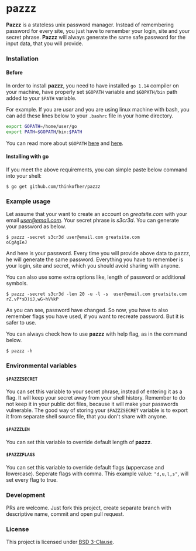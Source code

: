 pazzz
=====

**Pazzz** is a stateless unix password manager. Instead of remembering password for every  site, you just have to remember your login, site and your secret phrase. **Pazzz** will always generate the same safe password for the input data, that you will provide.

### Installation

#### Before

In order to install **pazzz**, you need to have installed `go 1.14` compiler on your machine, have properly set `$GOPATH` variable and `$GOPATH/bin` path added to your `$PATH` variable.

For example. If you are *user* and you are using linux machine with bash, you can add these lines below to your `.bashrc` file in your home directory.

```bash
export GOPATH=/home/user/go
export PATH=$GOPATH/bin:$PATH
```
You can read more about `$GOPATH` [here](https://github.com/golang/go/wiki/GOPATH) and [here](https://github.com/golang/go/wiki/GOPATH).

#### Installing with go

If you meet the above requirements, you can simple paste below command into your shell:

    $ go get github.com/thinkofher/pazzz


### Example usage

Let assume that your want to create an account on *greatsite.com* with your email *user@email.com*. Your secret phrase is *s3cr3d*. You can generate your password as below.

    $ pazzz -secret s3cr3d user@email.com greatsite.com
    oCgAgIeJ

And here is your password. Every time you will provide above data to pazzz, he will generate the same password. Everything you have to remember is your login, site and secret, which you should avoid sharing with anyone.

You can also use some extra options like, length of password or additional symbols.

    $ pazzz -secret s3cr3d -len 20 -u -l -s  user@email.com greatsite.com
    rZ.vP*sD)iJ,wG~hV%kP

As you can see, password have changed. So now, you have to also remember flags you have used, if you want to recreate password. But it is safer to use.

You can always check how to use **pazzz** with help flag, as in the command below.

    $ pazzz -h

### Environmental variables

#### `$PAZZZSECRET`

You can set this variable to your secret phrase, instead of entering it as a flag. It will keep your secret away from your shell history. Remember to do not keep it in your public dot files, because it will make your passwords vulnerable. The good way of storing your `$PAZZZSECRET` variable is to export it from separate shell source file, that you don't share with anyone.

#### `$PAZZZLEN`

You can set this variable to override default length of **pazzz**.

#### `$PAZZZFLAGS`

You can set this variable to override default flags (**u**ppercase and **l**owercase). Seperate flags with comma. This example value: `"d,u,l,s"`, will set every flag to true.

### Development

PRs are welcome. Just fork this project, create separate branch with descriptive name, commit and open pull request.

### License

This project is licensed under [BSD 3-Clause](LICENSE).

